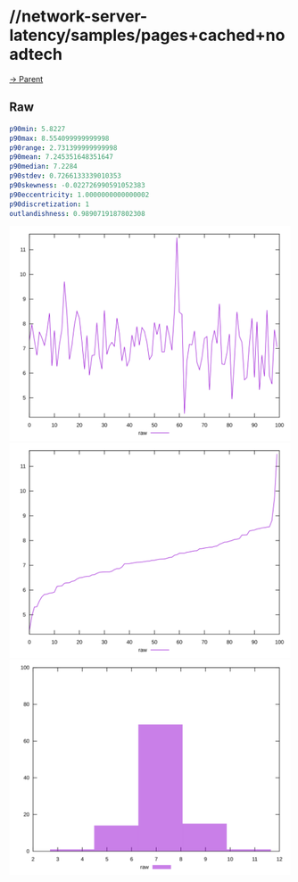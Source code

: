 
# //network-server-latency/samples/pages+cached+noadtech

[→ Parent](../..)


## Raw


```yaml
p90min: 5.8227
p90max: 8.554099999999998
p90range: 2.731399999999998
p90mean: 7.245351648351647
p90median: 7.2284
p90stdev: 0.7266133339010353
p90skewness: -0.022726990591052383
p90eccentricity: 1.0000000000000002
p90discretization: 1
outlandishness: 0.9890719187802308

```

![PLOT: raw-values](./raw/values.svg)![PLOT: raw-sorted](./raw/sorted.svg)![PLOT: raw-histogram](./raw/histogram.svg)